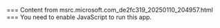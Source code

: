 === Content from msrc.microsoft.com_de2fc319_20250110_204957.html ===
You need to enable JavaScript to run this app.
